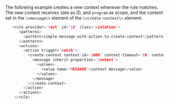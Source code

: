---
---
<!-- DISCLAIMER: This file is based on the syslog-ng Open Source Edition documentation https://github.com/balabit/syslog-ng-ose-guides/commit/2f4a52ee61d1ea9ad27cb4f3168b95408fddfdf2 and is used under the terms of The syslog-ng Open Source Edition Documentation License. The file has been modified by Axoflow. -->
The following example creates a new context whenever the rule matches. The new context receives `1000` as ID, and `program` as scope, and the content set in the `\<message\>` element of the `\<create-context\>` element.

```c
   <rule provider='test' id='12' class='violation'>
      <patterns>
        <pattern>simple-message-with-action-to-create-context</pattern>
      </patterns>
      <actions>
        <action trigger='match'>
          <create-context context-id='1000' context-timeout='60' context-scope='program'>
            <message inherit-properties='context'>
              <values>
                <value name='MESSAGE'>context message</value>
              </values>
            </message>
          </create-context>
        </action>
      </actions>
    </rule>

```
